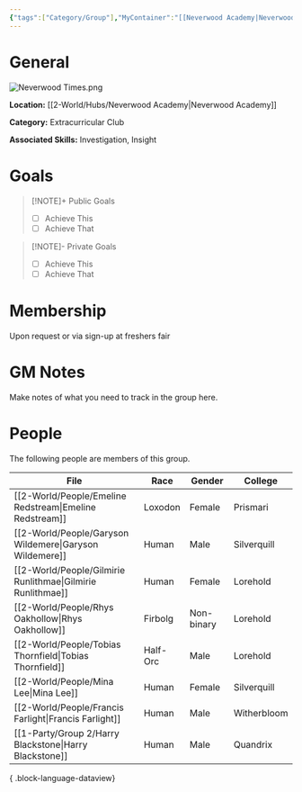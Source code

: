 ```yaml
---
{"tags":["Category/Group"],"MyContainer":"[[Neverwood Academy|Neverwood Academy]]","MyCategory":"Extracurricular Club","image":"Neverwood Times.png","obsidianUIMode":"preview","leaders":null,"staff":null,"members":null,"initiates":null,"primary_contact":null,"Skill1":"Investigation","Skill2":"Insight","dg-publish":true,"dg-path":"World/Groups/Extracurricular Club/Neverwood Times.md","permalink":"/world/groups/extracurricular-club/neverwood-times/","dgPassFrontmatter":true,"updated":"2025-09-29T13:02:56.000+01:00"}
---
```



# General

![Neverwood Times.png](/img/user/z_Assets/Extracurriculars/Neverwood%20Times.png)

**Location:** [[2-World/Hubs/Neverwood Academy\|Neverwood Academy]]

**Category:** Extracurricular Club

**Associated Skills:** Investigation, Insight

# Goals

> [!NOTE]+ Public Goals
> - [ ] Achieve This
> - [ ] Achieve That

> [!NOTE]- Private Goals
> - [ ] Achieve This
> - [ ] Achieve That

# Membership
Upon request or via sign-up at freshers fair

# GM Notes

Make notes of what you need to track in the group here. 


# People

The following people are members of this group.  


| File                                                           | Race     | Gender     | College     |
| -------------------------------------------------------------- | -------- | ---------- | ----------- |
| [[2-World/People/Emeline Redstream\|Emeline Redstream]]     | Loxodon  | Female     | Prismari    |
| [[2-World/People/Garyson Wildemere\|Garyson Wildemere]]     | Human    | Male       | Silverquill |
| [[2-World/People/Gilmirie Runlithmae\|Gilmirie Runlithmae]] | Human    | Female     | Lorehold    |
| [[2-World/People/Rhys Oakhollow\|Rhys Oakhollow]]           | Firbolg  | Non-binary | Lorehold    |
| [[2-World/People/Tobias Thornfield\|Tobias Thornfield]]     | Half-Orc | Male       | Lorehold    |
| [[2-World/People/Mina Lee\|Mina Lee]]                       | Human    | Female     | Silverquill |
| [[2-World/People/Francis Farlight\|Francis Farlight]]       | Human    | Male       | Witherbloom |
| [[1-Party/Group 2/Harry Blackstone\|Harry Blackstone]]      | Human    | Male       | Quandrix    |

{ .block-language-dataview}
